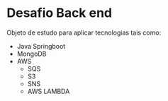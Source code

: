 # Desafio Back end
Objeto de estudo para aplicar tecnologias tais como:
* Java Springboot
* MongoDB
* AWS 
	- SQS 
	- S3 
	- SNS
	- AWS LAMBDA
